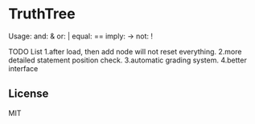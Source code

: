 TruthTree
===============
Usage:
and: &
or: |
equal: ==
imply: ->
not: !

TODO List
1.after load, then add node will not reset everything.
2.more detailed statement position check.
3.automatic grading system.
4.better interface

License
-------
MIT